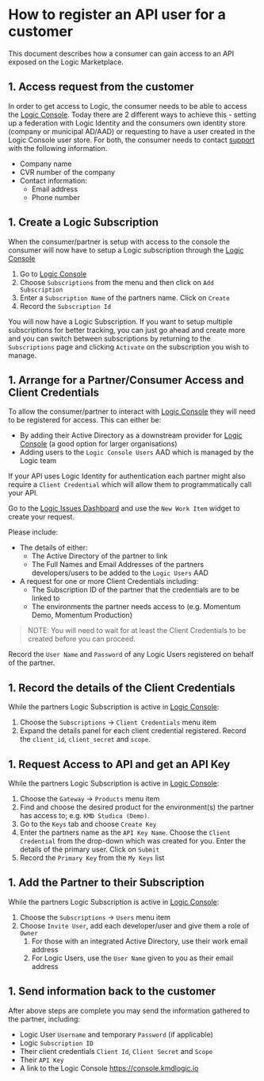 # How to register an API user for a customer

This document describes how a consumer can gain access to an API exposed on the Logic Marketplace.

## 1. Access request from the customer

In order to get access to Logic, the consumer needs to be able to access the [Logic Console](console). Today there are 2 different ways to achieve this - setting up a federation with Logic Identity and the consumers own identity store (company or municipal AD/AAD) or requesting to have a user created in the Logic Console user store. For both, the consumer needs to contact [support](mailto:logic-admin@kmd.dk) with the following information.

- Company name
- CVR number of the company
- Contact information:
  - Email address
  - Phone number

## 1. Create a Logic Subscription

When the consumer/partner is setup with access to the console the consumer will now have to setup a Logic subscription through the [Logic Console](console)
  
1. Go to [Logic Console](console)
2. Choose `Subscriptions` from the menu and then click on `Add Subscription`
3. Enter a `Subscription Name` of the partners name. Click on `Create`
4. Record the `Subscription Id`

You will now have a Logic Subscription. If you want to setup multiple subscriptions for better tracking, you can just go ahead and create more and you can switch between subscriptions by returning to the `Subscriptions` page and clicking `Activate` on the subscription you wish to manage.

## 1. Arrange for a Partner/Consumer Access and Client Credentials

To allow the consumer/partner to interact with [Logic Console](console) they will need to be registered for access. This can either be:

- By adding their Active Directory as a downstream provider for [Logic Console](console) (a good option for larger organisations)
- Adding users to the `Logic Console Users` AAD which is managed by the Logic team

If your API uses Logic Identity for authentication each partner might also require a `Client Credential` which will allow them to programmatically call your API.

Go to the [Logic Issues Dashboard](https://dev.azure.com/kmddk/KMDLoGIC/_dashboards/dashboard/02f46530-28bb-4962-bc2a-a12eabfe383e) and use the `New Work Item` widget to create your request.

Please include:

- The details of either:
  - The Active Directory of the partner to link
  - The Full Names and Email Addresses of the partners developers/users to be added to the `Logic Users` AAD
- A request for one or more Client Credentials including:
  - The Subscription ID of the partner that the credentials are to be linked to
  - The environments the partner needs access to (e.g. Momentum Demo, Momentum Production)

> NOTE: You will need to wait for at least the Client Credentials to be created before you can proceed.

Record the `User Name` and `Password` of any Logic Users registered on behalf of the partner.

## 1. Record the details of the Client Credentials

While the partners Logic Subscription is active in [Logic Console](console):

1. Choose the `Subscriptions` -> `Client Credentials` menu item
2. Expand the details panel for each client credential registered. Record the `client_id`, `client_secret` and `scope`.

## 1. Request Access to API and get an API Key

While the partners Logic Subscription is active in [Logic Console](console):

1. Choose the `Gateway` -> `Products` menu item
2. Find and choose the desired product for the environment(s) the partner has access to; e.g. `KMD Studica (Demo)`.
3. Go to the `Keys` tab and choose `Create Key`
4. Enter the partners name as the `API Key Name`. Choose the `Client Credential` from the drop-down which was created for you. Enter the details of the primary user. Click on `Submit`
5. Record the `Primary Key` from the `My Keys` list

## 1. Add the Partner to their Subscription

While the partners Logic Subscription is active in [Logic Console](console):

1. Choose the `Subscriptions` -> `Users` menu item
2. Choose `Invite User`, add each developer/user and give them a role of `Owner`
   1. For those with an integrated Active Directory, use their work email address
   2. For Logic Users, use the `User Name` given to you as their email address

## 1. Send information back to the customer

After above steps are complete you may send the information gathered to the partner, including:

- Logic User `Username` and temporary `Password` (if applicable)
- Logic `Subscription ID`
- Their client credentials `Client Id`, `Client Secret` and `Scope`
- Their `API Key`
- A link to the Logic Console <https://console.kmdlogic.io>

[console]:(https://console.kmdlogic.io)
